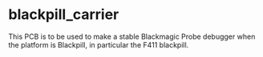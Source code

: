 # blackpill_carrier

This PCB is to be used to make a stable Blackmagic Probe debugger when the platform is Blackpill, in particular the F411 blackpill.

